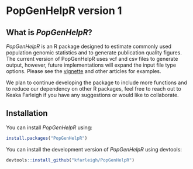 
# PopGenHelpR version 1

<!-- badges: start -->
<!-- badges: end -->

## What is *PopGenHelpR*?
*PopGenHelpR* is an R package designed to estimate commonly used population genomic statistics and to generate publication quality figures. The current version of PopGenHelpR uses vcf and csv files to generate output, however, future implementations will expand the input file type options. Please see the [vignette](https://kfarleigh.github.io/PopGenHelpR/articles/PopGenHelpR_vignette.html) and other articles for examples. 

We plan to continue developing the package to include more functions and to reduce our dependency on other R packages, feel free to reach out to Keaka Farleigh if you have any suggestions or would like to collaborate. 

## Installation

You can install *PopGenHelpR* using:

```r
install.packages("PopGenHelpR")
```

You can install the development version of *PopGenHelpR* using devtools:

``` r
devtools::install_github("kfarleigh/PopGenHelpR")
```

